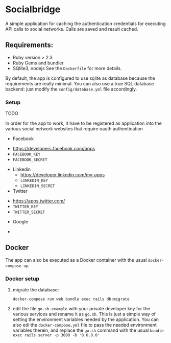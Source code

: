 # Socialbridge

A simple application for caching the authentication credentials for executing
API calls to social networks. Calls are saved and result cached.

## Requirements:
* Ruby version > 2.3
* Ruby Gems and bundler
* SQlite3, nodejs
See the `Dockerfile` for more details.

By default, the app is configured to use sqlite as database because the
requirements are really minimal. You can also use a true SQL database backend:
just modify the `config/database.yml` file accordingly.

### Setup
TODO

In order for the app to work, it have to be registered as application into the
various social network websites that require oauth authentication

 * Facebook
  - https://developers.facebook.com/apps
  - `FACEBOOK_KEY`
  - `FACEBOOK_SECRET`
 * Linkedin
   - https://developer.linkedin.com/my-apps
   - `LINKEDIN_KEY`
   - `LINKEDIN_SECRET`
 * Twitter
  - https://apps.twitter.com/
  - `TWITTER_KEY`
  - `TWITTER_SECRET`
 * Google
  -

## Docker
The app can also be executed as a Docker container with the usual `docker-compose up`.

### Docker setup
1. migrate the database:
   ```
   docker-compose run web bundle exec rails db:migrate
   ```

2. edit the file `go.sh.example` with your private developer key for the various
   services and rename it as `go.sh`. This is just a simple way of setting the
   environment variables needed by the application. You can also edi the
   `docker-compose.yml` file to pass the needed environment variables therein,
   and replace the `go.sh` command with the usual
   `bundle exec rails server -p 3000 -b '0.0.0.0'`


